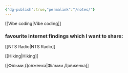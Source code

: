 ```yaml
---
{"dg-publish":true,"permalink":"/notes/"}
---
```


[[Vibe coding\|Vibe coding]] 



<h3>favourite internet findings which I want to share:</h3>

[[NTS Radio\|NTS Radio]]

[[Hiking\|Hiking]]

[[Фільми Довженка\|Фільми Довженка]] 

